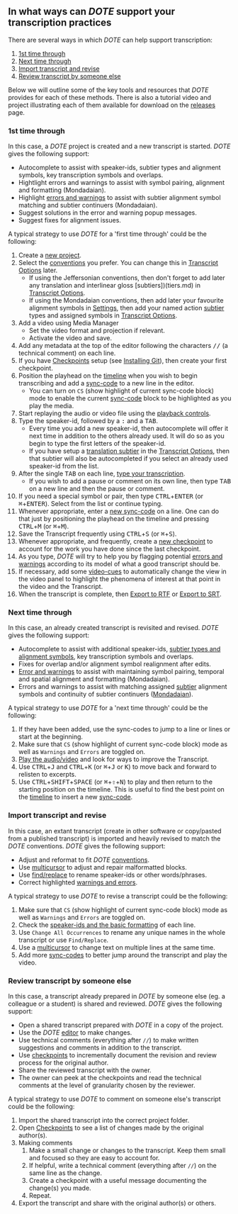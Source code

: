 ## In what ways can _DOTE_ support your transcription practices

There are several ways in which _DOTE_ can help support transcription:

1. [1st time through](#first)
1. [Next time through](#next)
1. [Import transcript and revise](#revise)
1. [Review transcript by someone else](#review)

Below we will outline some of the key tools and resources that _DOTE_ provides for each of these methods.
There is also a tutorial video and project illustrating each of them available for download on the [releases](https://github.com/BigSoftVideo/DOTE/releases) page.

### 1st time through <a id='first'></a>

In this case, a _DOTE_ project is created and a new transcript is started.
_DOTE_ gives the following support:

- Autocomplete to assist with speaker-ids, subtier types and alignment symbols, key transcription symbols and overlaps.
- Hightlight errors and warnings to assist with symbol pairing, alignment and formatting (Mondadaian).
- Highlight [errors and warnings](errors.md) to assist with subtier alignment symbol matching and subtier continuers (Mondadaian).
- Suggest solutions in the error and warning popup messages.
- Suggest fixes for alignment issues.

A typical strategy to use _DOTE_ for a 'first time through' could be the following:

1. Create a [new project](projects.md).
1. Select the [conventions](conventions.md) you prefer.
You can change this in [Transcript Options](settings.md#options) later.
    - If using the Jeffersonian conventions, then don't forget to add later any translation and interlinear gloss [subtiers])(tiers.md) in [Transcript Options](settings.md#options).
    - If using the Mondadaian conventions, then add later your favourite alignment symbols in [Settings](settings.md), then add your named action [subtier](tiers.md) types and assigned symbols in [Transcript Options](settings.md#options).
1. Add a video using Media Manager
    - Set the video format and projection if relevant.
    - Activate the video and save.
1. Add any metadata at the top of the editor following the characters <kbd>//</kbd> (a technical comment) on each line.
1. If you have [Checkpoints](versioncontro.md) setup (see [Installing Git](install.md)), then create your first checkpoint.
1. Position the playhead on the [timeline](timeline.md) when you wish to begin transcribing and add a [sync-code](sync-code.md) to a new line in the editor.
    - You can turn on `CS` (show highlight of current sync-code block) mode to enable the current [sync-code](sync-code.md) block to be highlighted as you play the media.
1. Start replaying the audio or video file using the [playback controls](play.md).
1. Type the speaker-id, followed by a <kbd>:</kbd> and a <kbd>TAB</kbd>.
    - Every time you add a new speaker-id, then autocomplete will offer it next time in addition to the others already used.
    It will do so as you begin to type the first letters of the speaker-id.
    - If you have setup a [translation subtier](tiers.md) in the [Transcript Options](settings.md#options), then that subtier will also be autocompleted if you select an already used speaker-id from the list.
1. After the single <kbd>TAB</kbd> on each line, [type your transcription](transcript.md).
    - If you wish to add a pause or comment on its own line, then type <kbd>TAB</kbd> on a new line and then the pause or comment.
1. If you need a special symbol or pair, then type <kbd>CTRL</kbd>+<kbd>ENTER</kbd> (or <kbd>⌘</kbd>+<kbd>ENTER</kbd>).
Select from the list or continue typing.
1. Whenever appropriate, enter a [new sync-code](sync-code.md) on a line.
One can do that just by positioning the playhead on the timeline and pressing <kbd>CTRL</kbd>+<kbd>M</kbd> (or <kbd>⌘</kbd>+<kbd>M</kbd>).
1. Save the Transcript frequently using <kbd>CTRL</kbd>+<kbd>S</kbd> (or <kbd>⌘</kbd>+<kbd>S</kbd>).
1. Whenever appropriate, and frequently, create a [new checkpoint](versioncontrol.md) to account for the work you have done since the last checkpoint.
1. As you type, _DOTE_ will try to help you by flagging potential [errors and warnings](errors.md) according to its model of what a good transcript should be.
1. If necessary, add some [video-cues](cues.md) to automatically change the view in the video panel to highlight the phenomena of interest at that point in the video and the Transcript.
1. When the transcript is complete, then [Export to RTF](export.md) or [Export to SRT](export.md).

### Next time through <a id='next'></a>

In this case, an already created transcript is revisited and revised.
_DOTE_ gives the following support:

- Autocomplete to assist with additional speaker-ids, [subtier types and alignment symbols](tiers.md), key transcription symbols and overlaps.
- Fixes for overlap and/or alignment symbol realignment after edits.
- [Error and warnings](errors.md) to assist with maintaining symbol pairing, temporal and spatial alignment and formatting (Mondadaian).
- Errors and warnings to assist with matching assigned [subtier](tiers.md) alignment symbols and continuity of subtier continuers ([Mondadaian](mondada.md)).

A typical strategy to use _DOTE_ for a 'next time through' could be the following:

1. If they have been added, use the sync-codes to jump to a line or lines or start at the beginning.
1. Make sure that `CS` (show highlight of current sync-code block) mode as well as `Warnings` and `Errors` are toggled on.
1. [Play the audio/video](play.md) and look for ways to improve the Transcript.
1. Use <kbd>CTRL</kbd>+<kbd>J</kbd> and <kbd>CTRL</kbd>+<kbd>K</kbd> (or <kbd>⌘</kbd>+<kbd>J</kbd> or <kbd>K</kbd>) to move back and forward to relisten to excerpts.
1. Use <kbd>CTRL</kbd>+<kbd>SHIFT</kbd>+<kbd>SPACE</kbd> (or <kbd>⌘</kbd>+<kbd>⇧</kbd>+<kbd>N</kbd>) to play and then return to the starting position on the timeline.
This is useful to find the best point on the [timeline](timeline.md) to insert a new [sync-code](sync-code.md).

### Import transcript and revise <a id='revise'></a>

In this case, an extant transcript (create in other software or copy/pasted from a published transcript) is imported and heavily revised to match the _DOTE_ conventions.
_DOTE_ gives the following support:

- Adjust and reformat to fit _DOTE_ [conventions](tips.md#tip1).
- Use [multicursor](transcript.md) to adjust and repair malformatted blocks.
- Use [find/replace](find.md) to rename speaker-ids or other words/phrases.
- Correct highlighted [warnings and errors](errors.md).

A typical strategy to use _DOTE_ to revise a transcript could be the following:

1. Make sure that `CS` (show highlight of current sync-code block) mode as well as `Warnings` and `Errors` are toggled on.
1. Check the [speaker-ids and the basic formatting](tips.md#tip1) of each line.
1. Use `Change All Occurrences` to rename any unique names in the whole transcript or use `Find/Replace`.
1. Use a [multicursor](transcript.md) to change text on multiple lines at the same time.
1. Add more [sync-codes](sync-code.md) to better jump around the transcript and play the video.

### Review transcript by someone else <a id='review'></a>

In this case, a transcript already prepared in _DOTE_ by someone else (eg. a colleague or a student) is shared and reviewed.
_DOTE_ gives the following support:

- Open a shared transcript prepared with _DOTE_ in a copy of the project.
- Use the _DOTE_ [editor](transcript.md) to make changes.
- Use technical comments (everything after `//`) to make written suggestions and comments in addition to the transcript.
- Use [checkpoints](versioncontrol.md) to incrementally document the revision and review process for the original author.
- Share the reviewed transcript with the owner.
- The owner can peek at the checkpoints and read the technical comments at the level of granularity chosen by the reviewer.

A typical strategy to use _DOTE_ to comment on someone else's transcript could be the following:

1. Import the shared transcript into the correct project folder.
1. Open [Checkpoints](versioncontrol.md) to see a list of changes made by the original author(s).
1. Making comments
    1. Make a small change or changes to the transcript.
    Keep them small and focused so they are easy to account for.
    1. If helpful, write a technical comment (everything after `//`) on the same line as the change.
    1. Create a checkpoint with a useful message documenting the change(s) you made.
    1. Repeat.
1. Export the transcript and share with the original author(s) or others.
